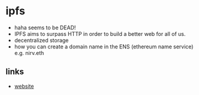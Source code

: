 # ipfs

- haha seems to be DEAD!
- IPFS aims to surpass HTTP in order to build a better web for all of us.
- decentralized storage
- how you can create a domain name in the ENS (ethereum name service) e.g. nirv.eth

## links

- [website](https://ipfs.io/)

